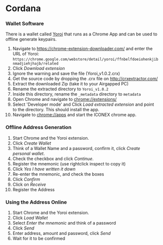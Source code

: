 # Cordana


### Wallet Software

There is a wallet called [Yoroi](<https://chrome.google.com/webstore/detail/yoroi/ffnbelfdoeiohenkjibnmadjiehjhajb/related>) that runs as a Chrome App and can be used to offline generate keypairs. 

1. Navigate to <https://chrome-extension-downloader.com/> and enter the URL of Yoroi: `https://chrome.google.com/webstore/detail/yoroi/ffnbelfdoeiohenkjibnmadjiehjhajb/related`
2. Click *Download extension*
3. Ignore the warning and save the file (Yoroi_v1.0.2.crx)
4. Get the source code by dropping the .crx file on <http://crxextractor.com/>
5. Extract the downloaded Zip (take it to your Airgapped PC)
6. Rename the extracted directory to `Yoroi_v1.0.2`
7. Inside this directory, rename the `_metadata` directory to `metadata`
8. Open Chrome and navigate to <chrome://extensions/>
8. Select 'Developer mode' and Click *Load extracted extension* and point to the directory. This should install the app.
9. Navigate to <chrome://apps> and start the ICONEX chrome app.

### Offline Address Generation

1. Start Chrome and the Yoroi extension.
2. Click *Create Wallet*
4. Think of a Wallet Name and a password, confirm it, click *Create personal wallet*.
5. Check the checkbox and click *Continue*.
6. Register the mnemonic (use rightclick inspect to copy it)
6. Click *Yes I have written it down*
7. Re-enter the mnemonic, and check the boxes
8. Click *Confirm*
9. Click on *Receive*
10. Register the Address

### Using the Address Online

1. Start Chrome and the Yoroi extension.
2. Click *Load Wallet*
3. Select *Enter the mnemonic* and think of a password
4. Click *Send*
5. Enter address, amount and password, click *Send*
6. Wait for it to be confirmed



